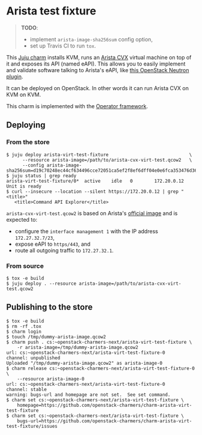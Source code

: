 # Arista test fixture

> **TODO**:
>
> * implement `arista-image-sha256sum` config option,
> * set up Travis CI to run `tox`.

This [Juju charm](https://juju.is/docs) installs KVM, runs an
[Arista CVX](https://www.arista.com/en/cg-cv/cv-deploying-cvx) virtual machine
on top of it and exposes its API (named eAPI). This allows you to easily
implement and validate software talking to Arista's eAPI, like
[this OpenStack Neutron plugin](https://github.com/openstack-charmers/charm-neutron-arista/tree/master/src).

It can be deployed on OpenStack. In other words it can run Arista CVX on KVM on
KVM.

This charm is implemented with the
[Operator framework](https://github.com/canonical/operator).

## Deploying

### From the store

```
$ juju deploy arista-virt-test-fixture                              \
      --resource arista-image=/path/to/arista-cvx-virt-test.qcow2   \
      --config arista-image-sha256sum=d19c70248ec44cf634496cce72051ca5ef2f8ef6dff04e0e6fca353476d3654e
$ juju status | grep ready
arista-virt-test-fixture/0*  active    idle   0        172.20.0.12            Unit is ready
$ curl --insecure --location --silent https://172.20.0.12 | grep "<title>"
   <title>Command API Explorer</title>
```

`arista-cvx-virt-test.qcow2` is based on Arista's
[official image](https://www.arista.com/en/cg-cv/cv-deploying-cvx) and is
expected to:

* configure the `interface management 1` with the IP address `172.27.32.7/23`,
* expose eAPI to `https/443`, and
* route all outgoing traffic to `172.27.32.1`.

### From source

```
$ tox -e build
$ juju deploy . --resource arista-image=/path/to/arista-cvx-virt-test.qcow2
```

## Publishing to the store

```
$ tox -e build
$ rm -rf .tox
$ charm login
$ touch /tmp/dummy-arista-image.qcow2
$ charm push . cs:~openstack-charmers-next/arista-virt-test-fixture \
    -r arista-image=/tmp/dummy-arista-image.qcow2
url: cs:~openstack-charmers-next/arista-virt-test-fixture-0
channel: unpublished
Uploaded "/tmp/dummy-arista-image.qcow2" as arista-image-0
$ charm release cs:~openstack-charmers-next/arista-virt-test-fixture-0 \
    --resource arista-image-0
url: cs:~openstack-charmers-next/arista-virt-test-fixture-0
channel: stable
warning: bugs-url and homepage are not set.  See set command.
$ charm set cs:~openstack-charmers-next/arista-virt-test-fixture \
    homepage=https://github.com/openstack-charmers/charm-arista-virt-test-fixture
$ charm set cs:~openstack-charmers-next/arista-virt-test-fixture \
    bugs-url=https://github.com/openstack-charmers/charm-arista-virt-test-fixture/issues
```
